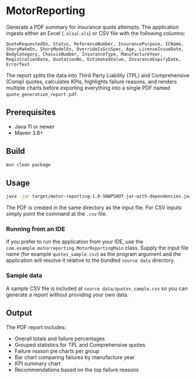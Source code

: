 # MotorReporting

Generate a PDF summary for insurance quote attempts. The application ingests either an
Excel (`.xlsx`/`.xls`) or CSV file with the following columns:

```
QuoteRequestedOn, Status, ReferenceNumber, InsurancePurpose, ICName,
ShoryMakeEn, ShoryModelEn, OverrideIsGccSpec, Age, LicenseIssueDate,
BodyCategory, ChassisNumber, InsuranceType, ManufactureYear,
RegistrationDate, QuotationNo, EstimatedValue, InsuranceExpiryDate,
ErrorText
```

The report splits the data into Third Party Liability (TPL) and Comprehensive (Comp)
quotes, calculates KPIs, highlights failure reasons, and renders multiple charts before
exporting everything into a single PDF named `quote_generation_report.pdf`.

## Prerequisites

* Java 11 or newer
* Maven 3.8+

## Build

```bash
mvn clean package
```

## Usage

```bash
java -jar target/motor-reporting-1.0-SNAPSHOT-jar-with-dependencies.jar /path/to/quotes.xlsx
```

The PDF is created in the same directory as the input file. For CSV inputs simply point
the command at the `.csv` file.

### Running from an IDE

If you prefer to run the application from your IDE, use the `com.example.motorreporting.MotorReportingMain`
class. Supply the input file name (for example `quotes_sample.csv`) as the program argument and the
application will resolve it relative to the bundled `source data` directory.

### Sample data

A sample CSV file is included at `source data/quotes_sample.csv` so you can generate a report without
providing your own data.

## Output

The PDF report includes:

* Overall totals and failure percentages
* Grouped statistics for TPL and Comprehensive quotes
* Failure reason pie charts per group
* Bar chart comparing failures by manufacture year
* KPI summary chart
* Recommendations based on the top failure reasons
